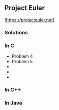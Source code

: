 ## Project Euler
[https://projecteuler.net]

### Solutions

### In C

* Problem 4
* Problem 5
*
*
*

### In C++


### In Java


